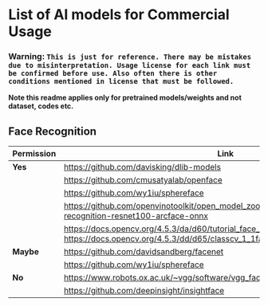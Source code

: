 # List of AI models for Commercial Usage

### Warning: `This is just for reference. There may be mistakes due to misinterpretation. Usage license for each link must be confirmed before use. Also often there is other conditions mentioned in license that must be followed.`

**Note this readme applies only for pretrained models/weights and not dataset, codes etc.**

## Face Recognition

| Permission | Link | Comments |
| --- | --- | --- |
| **Yes** | https://github.com/davisking/dlib-models |  |
|  | https://github.com/cmusatyalab/openface |  |
|  | https://github.com/wy1iu/sphereface |  |
|  | https://github.com/openvinotoolkit/open_model_zoo/tree/master/models/public/face-recognition-resnet100-arcface-onnx |  |
|  | https://docs.opencv.org/4.5.3/da/d60/tutorial_face_main.html <br> https://docs.opencv.org/4.5.3/dd/d65/classcv_1_1face_1_1FaceRecognizer.html |  |
| **Maybe** | https://github.com/davidsandberg/facenet |  |
|  | https://github.com/wy1iu/sphereface |  |
| **No** | https://www.robots.ox.ac.uk/~vgg/software/vgg_face/ |  |
|  | https://github.com/deepinsight/insightface |  | 

